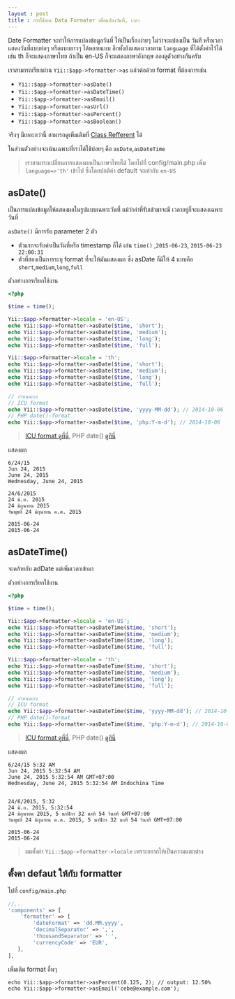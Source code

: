 ```yaml
---
layout : post
title : การใช้งาน Data Formater เพื่อแปลงวันที่, เวลา
---
```


Date Formatter  จะทำให้การแปลงข้อมูลวันที่ ให้เป็นเรื่องง่ายๆ ไม่ว่าจะแปลงเป็น วันที หรือเวลา แสดงวันที่แบบย่อๆ หรือแบบยาวๆ  ได้หลายแบบ อีกทั้งยังแสดงเวลาตาม `language` ที่ได้ตั้งค่าไว้ได้ เช่น th ก็จะแสดงภาษาไทย ถ้าเป็น en-US ก็จะแสดงภาษาอังกฤษ ลองดูตัวอย่างกันครับ

เราสามารถเรียกผ่าน `Yii::$app->formatter->as` แล้วต่อด้วย format ที่ต้องการเช่น 

- `Yii::$app->formatter->asDate()`
- `Yii::$app->formatter->asDateTime()`
- `Yii::$app->formatter->asEmail()`
- `Yii::$app->formatter->asUrl()`
- `Yii::$app->formatter->asPercent()`
- `Yii::$app->formatter->asBoolean()`

จริงๆ มีเยอะกว่านี้ สามารถดูเพิ่มเติมที่ [Class Refferent](http://www.yiiframework.com/doc-2.0/yii-i18n-formatter.html#asBoolean()-detail) ได้

ในส่วนตัวอย่างจะเน้นเฉพาะที่เราได้ใช้บ่อยๆ คือ `asDate`,`asDateTime`

> เราสามารถเปลี่ยนการแสดงผลเป็นภาษาไทยได้ โดยไปที่ config/main.php เพิ่ม `language=>'th'` เข้าไป ซึ่งโดยปกติค่า default จะเท่ากับ `en-US`

## asDate()
เป็นการแปลงข้อมูลให้แสดงผลในรูปแบบเฉพาะวันที่ แม้ว่าค่าที่รับเข้ามาจะมี เวลาอยู่ก็จะแสดงเฉพาะวันที่

`asDate()` มีการรับ parameter 2 ตัว

- ตัวแรกจะรับค่าเป็นวันที่หรือ timestamp ก็ได้ เล่น `time()` ,`2015-06-23`, `2015-06-23 22:00:31`
- ตัวที่สองเป็นการระบุ format ที่จะให้มันแสดงผล ซึ่ง asDate ก็มีให้  4 แบบคือ `short`,`medium`,`long`,`full`

ตัวอย่างการเรียกใช้งาน

```php
<?php

$time = time();

Yii::$app->formatter->locale = 'en-US';
echo Yii::$app->formatter->asDate($time, 'short');
echo Yii::$app->formatter->asDate($time, 'medium');
echo Yii::$app->formatter->asDate($time, 'long');
echo Yii::$app->formatter->asDate($time, 'full');

Yii::$app->formatter->locale = 'th';
echo Yii::$app->formatter->asDate($time, 'short');
echo Yii::$app->formatter->asDate($time, 'medium');
echo Yii::$app->formatter->asDate($time, 'long');
echo Yii::$app->formatter->asDate($time, 'full');

// กำหนดเอง
// ICU format
echo Yii::$app->formatter->asDate($time, 'yyyy-MM-dd'); // 2014-10-06
// PHP date()-format
echo Yii::$app->formatter->asDate($time, 'php:Y-m-d'); // 2014-10-06

```
> [ICU format ดูที่นี่](http://userguide.icu-project.org/formatparse/datetime), PHP date() [ดูทีนี่](http://php.net/manual/en/function.date.php)

แสดงผล

```
6/24/15
Jun 24, 2015
June 24, 2015
Wednesday, June 24, 2015

24/6/2015
24 มิ.ย. 2015
24 มิถุนายน 2015
วันพุธที่ 24 มิถุนายน ค.ศ. 2015

2015-06-24
2015-06-24
```

## asDateTime()

จะคล้ายกับ adDate แต่เพิ่มเวลาเข้ามา

ตัวอย่างการเรียกใช้งาน

```php
<?php

$time = time();

Yii::$app->formatter->locale = 'en-US';
echo Yii::$app->formatter->asDateTime($time, 'short');
echo Yii::$app->formatter->asDateTime($time, 'medium');
echo Yii::$app->formatter->asDateTime($time, 'long');
echo Yii::$app->formatter->asDateTime($time, 'full');

Yii::$app->formatter->locale = 'th';
echo Yii::$app->formatter->asDateTime($time, 'short');
echo Yii::$app->formatter->asDateTime($time, 'medium');
echo Yii::$app->formatter->asDateTime($time, 'long');
echo Yii::$app->formatter->asDateTime($time, 'full');

// กำหนดเอง
// ICU format
echo Yii::$app->formatter->asDateTime($time, 'yyyy-MM-dd'); // 2014-10-06
// PHP date()-format
echo Yii::$app->formatter->asDateTime($time, 'php:Y-m-d'); // 2014-10-06

```
> [ICU format ดูที่นี่](http://userguide.icu-project.org/formatparse/datetime), PHP date() [ดูทีนี่](http://php.net/manual/en/function.date.php)

แสดงผล

```
6/24/15 5:32 AM
Jun 24, 2015 5:32:54 AM
June 24, 2015 5:32:54 AM GMT+07:00
Wednesday, June 24, 2015 5:32:54 AM Indochina Time


24/6/2015, 5:32
24 มิ.ย. 2015, 5:32:54
24 มิถุนายน 2015, 5 นาฬิกา 32 นาที 54 วินาที GMT+07:00
วันพุธที่ 24 มิถุนายน ค.ศ. 2015, 5 นาฬิกา 32 นาที 54 วินาที GMT+07:00

2015-06-24
2015-06-24
```
> ผมตั้งค่า   `Yii::$app->formatter->locale` เพราะอยากให้เป็นความแตกต่าง 



## ตั้งคา defaut ให้กับ formatter

ไปที่ `config/main.php`

```php
//...
'components' => [
    'formatter' => [
        'dateFormat' => 'dd.MM.yyyy',
        'decimalSeparator' => ',',
        'thousandSeparator' => ' ',
        'currencyCode' => 'EUR',
   ],
],
```

เพิ่มเติม format อื่นๆ

```
echo Yii::$app->formatter->asPercent(0.125, 2); // output: 12.50%
echo Yii::$app->formatter->asEmail('cebe@example.com'); 
```

